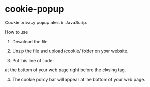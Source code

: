 # cookie-popup
Cookie privacy popup alert in JavaScript


How to use
1) Download the file.

2) Unzip the file and upload /cookie/ folder on your website.

3) Put this line of code:

<script src="cookie/cookie.js"></script>

at the bottom of your web page right before the closing <body> tag.

4) The cookie policy bar will appear at the bottom of your web page.
